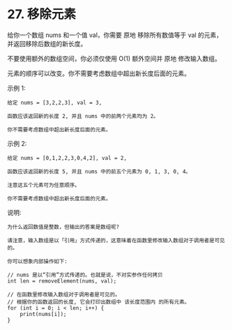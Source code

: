 # 27. 移除元素

给你一个数组 nums 和一个值 val，你需要 原地 移除所有数值等于 val 的元素，并返回移除后数组的新长度。

不要使用额外的数组空间，你必须仅使用 O(1) 额外空间并 原地 修改输入数组。

元素的顺序可以改变。你不需要考虑数组中超出新长度后面的元素。

 

示例 1:

    给定 nums = [3,2,2,3], val = 3,

    函数应该返回新的长度 2, 并且 nums 中的前两个元素均为 2。

    你不需要考虑数组中超出新长度后面的元素。

示例 2:

    给定 nums = [0,1,2,2,3,0,4,2], val = 2,

    函数应该返回新的长度 5, 并且 nums 中的前五个元素为 0, 1, 3, 0, 4。

    注意这五个元素可为任意顺序。

    你不需要考虑数组中超出新长度后面的元素。

 

说明:

    为什么返回数值是整数，但输出的答案是数组呢?

    请注意，输入数组是以「引用」方式传递的，这意味着在函数里修改输入数组对于调用者是可见的。

    你可以想象内部操作如下:

    // nums 是以“引用”方式传递的。也就是说，不对实参作任何拷贝
    int len = removeElement(nums, val);

    // 在函数里修改输入数组对于调用者是可见的。
    // 根据你的函数返回的长度, 它会打印出数组中 该长度范围内 的所有元素。
    for (int i = 0; i < len; i++) {
        print(nums[i]);
    }


